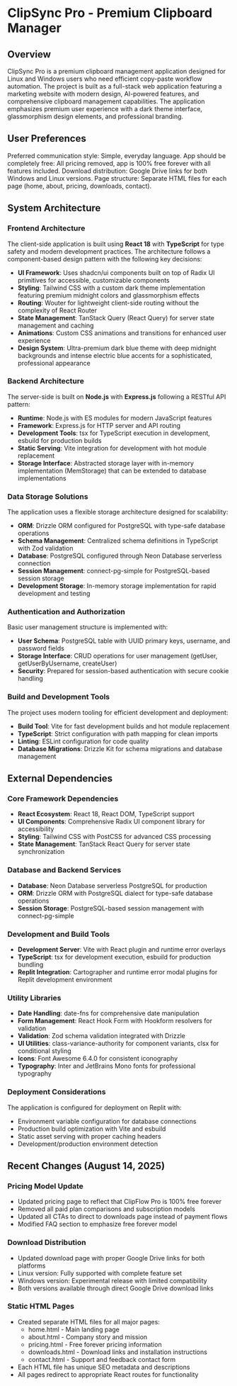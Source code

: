 # ClipSync Pro - Premium Clipboard Manager

## Overview

ClipSync Pro is a premium clipboard management application designed for Linux and Windows users who need efficient copy-paste workflow automation. The project is built as a full-stack web application featuring a marketing website with modern design, AI-powered features, and comprehensive clipboard management capabilities. The application emphasizes premium user experience with a dark theme interface, glassmorphism design elements, and professional branding.

## User Preferences

Preferred communication style: Simple, everyday language.
App should be completely free: All pricing removed, app is 100% free forever with all features included.
Download distribution: Google Drive links for both Windows and Linux versions.
Page structure: Separate HTML files for each page (home, about, pricing, downloads, contact).

## System Architecture

### Frontend Architecture
The client-side application is built using **React 18** with **TypeScript** for type safety and modern development practices. The architecture follows a component-based design pattern with the following key decisions:

- **UI Framework**: Uses shadcn/ui components built on top of Radix UI primitives for accessible, customizable components
- **Styling**: Tailwind CSS with a custom dark theme implementation featuring premium midnight colors and glassmorphism effects
- **Routing**: Wouter for lightweight client-side routing without the complexity of React Router
- **State Management**: TanStack Query (React Query) for server state management and caching
- **Animations**: Custom CSS animations and transitions for enhanced user experience
- **Design System**: Ultra-premium dark blue theme with deep midnight backgrounds and intense electric blue accents for a sophisticated, professional appearance

### Backend Architecture
The server-side is built on **Node.js** with **Express.js** following a RESTful API pattern:

- **Runtime**: Node.js with ES modules for modern JavaScript features
- **Framework**: Express.js for HTTP server and API routing
- **Development Tools**: tsx for TypeScript execution in development, esbuild for production builds
- **Static Serving**: Vite integration for development with hot module replacement
- **Storage Interface**: Abstracted storage layer with in-memory implementation (MemStorage) that can be extended to database implementations

### Data Storage Solutions
The application uses a flexible storage architecture designed for scalability:

- **ORM**: Drizzle ORM configured for PostgreSQL with type-safe database operations
- **Schema Management**: Centralized schema definitions in TypeScript with Zod validation
- **Database**: PostgreSQL configured through Neon Database serverless connection
- **Session Management**: connect-pg-simple for PostgreSQL-based session storage
- **Development Storage**: In-memory storage implementation for rapid development and testing

### Authentication and Authorization
Basic user management structure is implemented with:

- **User Schema**: PostgreSQL table with UUID primary keys, username, and password fields
- **Storage Interface**: CRUD operations for user management (getUser, getUserByUsername, createUser)
- **Security**: Prepared for session-based authentication with secure cookie handling

### Build and Development Tools
The project uses modern tooling for efficient development and deployment:

- **Build Tool**: Vite for fast development builds and hot module replacement
- **TypeScript**: Strict configuration with path mapping for clean imports
- **Linting**: ESLint configuration for code quality
- **Database Migrations**: Drizzle Kit for schema migrations and database management

## External Dependencies

### Core Framework Dependencies
- **React Ecosystem**: React 18, React DOM, TypeScript support
- **UI Components**: Comprehensive Radix UI component library for accessibility
- **Styling**: Tailwind CSS with PostCSS for advanced CSS processing
- **State Management**: TanStack React Query for server state synchronization

### Database and Backend Services
- **Database**: Neon Database serverless PostgreSQL for production
- **ORM**: Drizzle ORM with PostgreSQL dialect for type-safe database operations
- **Session Storage**: PostgreSQL-based session management with connect-pg-simple

### Development and Build Tools
- **Development Server**: Vite with React plugin and runtime error overlays
- **TypeScript**: tsx for development execution, esbuild for production bundling
- **Replit Integration**: Cartographer and runtime error modal plugins for Replit development environment

### Utility Libraries
- **Date Handling**: date-fns for comprehensive date manipulation
- **Form Management**: React Hook Form with Hookform resolvers for validation
- **Validation**: Zod schema validation integrated with Drizzle
- **UI Utilities**: class-variance-authority for component variants, clsx for conditional styling
- **Icons**: Font Awesome 6.4.0 for consistent iconography
- **Typography**: Inter and JetBrains Mono fonts for professional typography

### Deployment Considerations
The application is configured for deployment on Replit with:
- Environment variable configuration for database connections
- Production build optimization with Vite and esbuild
- Static asset serving with proper caching headers
- Development/production environment detection

## Recent Changes (August 14, 2025)

### Pricing Model Update
- Updated pricing page to reflect that ClipFlow Pro is 100% free forever
- Removed all paid plan comparisons and subscription models
- Updated all CTAs to direct to downloads page instead of payment flows
- Modified FAQ section to emphasize free forever model

### Download Distribution
- Updated download page with proper Google Drive links for both platforms
- Linux version: Fully supported with complete feature set
- Windows version: Experimental release with limited compatibility
- Both versions available through direct Google Drive download links

### Static HTML Pages
- Created separate HTML files for all major pages:
  - home.html - Main landing page
  - about.html - Company story and mission
  - pricing.html - Free forever pricing information
  - downloads.html - Download links and installation instructions
  - contact.html - Support and feedback contact form
- Each HTML file has unique SEO metadata and descriptions
- All pages redirect to appropriate React routes for functionality